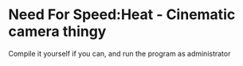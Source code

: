 # Need For Speed:Heat - Cinematic camera thingy
Compile it yourself if you can, and run the program as administrator
